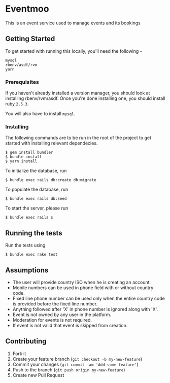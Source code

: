 # Eventmoo

This is an event service used to manage events and its bookings

## Getting Started

To get started with running this locally, you'll need the following -

```
mysql
rbenv/asdf/rvm
yarn
```

### Prerequisites

If you haven't already installed a version manager, you should look at installing rbenv/rvm/asdf. Once you're
done installing one, you should install ruby `2.5.3`.

You will also have to install `mysql`.

### Installing

The following commands are to be run in the root of the project to get started with installing relevant dependecies.

```
$ gem install bundler
$ bundle install
$ yarn install
```

To initialize the database, run

```
$ bundle exec rails db:create db:migrate
```
To populate the database, run

```
$ bundle exec rails db:seed
```

To start the server, please run

```
$ bundle exec rails s
```

## Running the tests

Run the tests using

```
$ bundle exec rake test
```

## Assumptions

* The user will provide country ISO when he is creating an account.
* Mobile numbers can be used in phone field with or without country code.
* Fixed line phone number can be used only when the entire country code is provided before the fixed line number.
* Anything followed after 'X' in phone number is ignored along with 'X'.
* Event is not owned by any user in the platform.
* Moderation for events is not required.
* If event is not valid that event is skipped from creation.


## Contributing

1. Fork it
2. Create your feature branch (`git checkout -b my-new-feature`)
3. Commit your changes (`git commit -am 'Add some feature'`)
4. Push to the branch (`git push origin my-new-feature`)
5. Create new Pull Request
